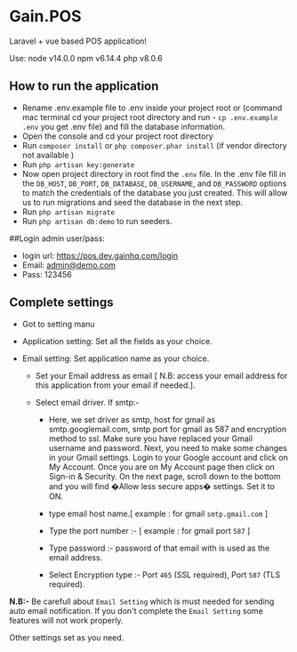 # Gain.POS
Laravel + vue based POS application!

Use:
node v14.0.0
npm v6.14.4
php v8.0.6

## How to run the application

* Rename .env.example file to .env inside your project root or (command mac terminal cd your project root directory and run - `cp .env.example .env` you get .env file) and fill the database information.
* Open the console and cd your project root directory
* Run `composer install` or `php composer.phar install` (if vendor directory not available )
* Run `php artisan key:generate`
* Now open project directory in root find the `.env` file. In the .env file fill in the `DB_HOST`, `DB_PORT`, `DB_DATABASE`, `DB_USERNAME`, and `DB_PASSWORD` options to match the credentials of the database you just created. This will allow us to run migrations and seed the database in the next step.
* Run `php artisan migrate`
* Run `php artisan db:demo` to run seeders.

##Login admin user/pass:
* login url: https://pos.dev.gainhq.com/login
* Email: admin@demo.com
* Pass: 123456

## Complete settings
* Got to setting manu
* Application setting: Set all the fields as your choice.
* Email setting: Set application name as your choice.
  
  - Set your Email address as email [ N.B: access your email address for this application from your email if needed.].
  
  - Select email driver. If smtp:- 
  
    - Here, we set driver as smtp, host for gmail as smtp.googlemail.com, smtp port for gmail as 587 and encryption method to ssl. Make sure you have replaced your Gmail username and password. Next, you need to make some changes in your Gmail settings. Login to your Google account and click on My Account. Once you are on My Account page then click on Sign-in & Security. On the next page, scroll down to the bottom and you will find �Allow less secure apps� settings. Set it to ON.
    
    - type email host name.[ example : for gmail `smtp.gmail.com` ]
  
    - Type the port number :- [ example : for gmail port `587` ]
    
    - Type password :- password of that email with is used as the email address.

    - Select Encryption type :- Port `465` (SSL required), Port `587` (TLS required).
                                                
**N.B:-** Be carefull about `Email Setting` which is must needed for sending auto email notification. If you don't complete the `Email Setting` some features will not work properly.

Other settings set as you need.
